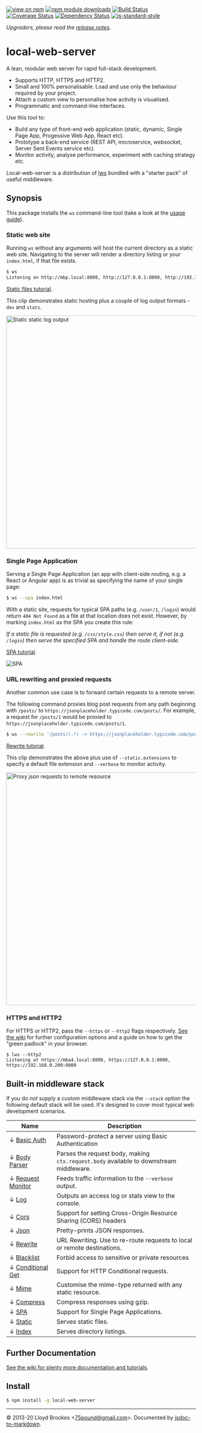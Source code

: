 [![view on npm](https://img.shields.io/npm/v/local-web-server.svg)](https://www.npmjs.org/package/local-web-server)
[![npm module downloads](https://img.shields.io/npm/dt/local-web-server.svg)](https://www.npmjs.org/package/local-web-server)
[![Build Status](https://travis-ci.org/lwsjs/local-web-server.svg?branch=master)](https://travis-ci.org/lwsjs/local-web-server)
[![Coverage Status](https://coveralls.io/repos/github/lwsjs/local-web-server/badge.svg?branch=master)](https://coveralls.io/github/lwsjs/local-web-server?branch=master)
[![Dependency Status](https://badgen.net/david/dep/lwsjs/local-web-server)](https://david-dm.org/lwsjs/local-web-server)
[![js-standard-style](https://img.shields.io/badge/code%20style-standard-brightgreen.svg)](https://github.com/feross/standard)

*Upgraders, please read the [release notes](https://github.com/lwsjs/local-web-server/releases)*.

# local-web-server

A lean, modular web server for rapid full-stack development.

* Supports HTTP, HTTPS and HTTP2.
* Small and 100% personalisable. Load and use only the behaviour required by your project.
* Attach a custom view to personalise how activity is visualised.
* Programmatic and command-line interfaces.

Use this tool to:

* Build any type of front-end web application (static, dynamic, Single Page App, Progessive Web App, React etc).
* Prototype a back-end service (REST API, microservice, websocket, Server Sent Events service etc).
* Monitor activity, analyse performance, experiment with caching strategy etc.

Local-web-server is a distribution of [lws](https://github.com/lwsjs/lws) bundled with a "starter pack" of useful middleware.

## Synopsis

This package installs the `ws` command-line tool (take a look at the [usage guide](https://github.com/lwsjs/local-web-server/wiki/CLI-usage)).

### Static web site

Running `ws` without any arguments will host the current directory as a static web site. Navigating to the server will render a directory listing or your `index.html`, if that file exists.

```sh
$ ws
Listening on http://mbp.local:8000, http://127.0.0.1:8000, http://192.168.0.100:8000
```

[Static files tutorial](https://github.com/lwsjs/local-web-server/wiki/How-to-serve-static-files).

This clip demonstrates static hosting plus a couple of log output formats - `dev` and `stats`.

<img src="https://imgur.com/download/NJC3POY" width="618px" title="Static static log output">


### Single Page Application

Serving a Single Page Application (an app with client-side routing, e.g. a React or Angular app) is as trivial as specifying the name of your single page:

```sh
$ ws --spa index.html
```

With a static site, requests for typical SPA paths (e.g. `/user/1`, `/login`) would return `404 Not Found` as a file at that location does not exist. However, by marking `index.html` as the SPA you create this rule:

*If a static file is requested (e.g. `/css/style.css`) then serve it, if not (e.g. `/login`) then serve the specified SPA and handle the route client-side.*

[SPA tutorial](https://github.com/lwsjs/local-web-server/wiki/How-to-serve-a-Single-Page-Application-(SPA)).

<img src="https://imgur.com/download/IQVmi8v" title="SPA">

### URL rewriting and proxied requests

Another common use case is to forward certain requests to a remote server.

The following command proxies blog post requests from any path beginning with `/posts/` to `https://jsonplaceholder.typicode.com/posts/`. For example, a request for `/posts/1` would be proxied to `https://jsonplaceholder.typicode.com/posts/1`.

```sh
$ ws --rewrite '/posts/(.*) -> https://jsonplaceholder.typicode.com/posts/$1'
```

[Rewrite tutorial](https://github.com/lwsjs/local-web-server/wiki/How-to-rewrite-URLs-to-local-or-remote-destinations).

This clip demonstrates the above plus use of `--static.extensions` to specify a default file extension and `--verbose` to monitor activity.

<img src="https://imgur.com/download/3flcbJn" width="618px" title="Proxy json requests to remote resource">

### HTTPS and HTTP2

For HTTPS or HTTP2, pass the `--https` or `--http2` flags respectively. [See the wiki](https://github.com/lwsjs/local-web-server/wiki) for further configuration options and a guide on how to get the "green padlock" in your browser.

```
$ lws --http2
Listening at https://mba4.local:8000, https://127.0.0.1:8000, https://192.168.0.200:8000
```

## Built-in middleware stack

If you do *not* supply a custom middleware stack via the `--stack` option the following default stack will be used. It's designed to cover most typical web development scenarios.

| Name               | Description |
| ------------------ | ---- |
| ↓ [Basic Auth](https://github.com/lwsjs/basic-auth) | Password-protect a server using Basic Authentication |
| ↓ [Body Parser](https://github.com/lwsjs/body-parser) | Parses the request body, making `ctx.request.body` available to downstream middleware.|
| ↓ [Request Monitor](https://github.com/lwsjs/request-monitor) | Feeds traffic information to the `--verbose` output.|
| ↓ [Log](https://github.com/lwsjs/log) | Outputs an access log or stats view to the console.|
| ↓ [Cors](https://github.com/lwsjs/cors) | Support for setting Cross-Origin Resource Sharing (CORS) headers |
| ↓ [Json](https://github.com/lwsjs/json) | Pretty-prints JSON responses. |
| ↓ [Rewrite](https://github.com/lwsjs/rewrite) | URL Rewriting. Use to re-route requests to local or remote destinations.|
| ↓ [Blacklist](https://github.com/lwsjs/blacklist) | Forbid access to sensitive or private resources|
| ↓ [Conditional Get](https://github.com/lwsjs/conditional-get) | Support for HTTP Conditional requests.|
| ↓ [Mime](https://github.com/lwsjs/mime) | Customise the mime-type returned with any static resource.|
| ↓ [Compress](https://github.com/lwsjs/compress) | Compress responses using gzip.|
| ↓ [SPA](https://github.com/lwsjs/spa) | Support for Single Page Applications.|
| ↓ [Static](https://github.com/lwsjs/static) | Serves static files.|
| ↓ [Index](https://github.com/lwsjs/index) | Serves directory listings.|

## Further Documentation

[See the wiki for plenty more documentation and tutorials](https://github.com/lwsjs/local-web-server/wiki).

## Install

```sh
$ npm install -g local-web-server
```

* * *

&copy; 2013-20 Lloyd Brookes \<75pound@gmail.com\>. Documented by [jsdoc-to-markdown](https://github.com/jsdoc2md/jsdoc-to-markdown).
